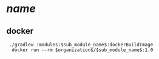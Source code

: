 # $name$

## docker
```shell
 ./gradlew :modules:$sub_module_name$:dockerBuildImage
  docker run --rm $organization$/$sub_module_name$:1.0
```
